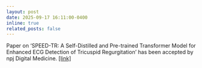 ```yaml
---
layout: post
date: 2025-09-17 16:11:00-0400
inline: true
related_posts: false
---
```


Paper on ‘SPEED-TR: A Self-Distilled and Pre-trained Transformer Model for Enhanced ECG Detection of Tricuspid Regurgitation’ has been accepted by npj Digital Medicine.
[[link]](https://www.nature.com/npjdigitalmed/)
